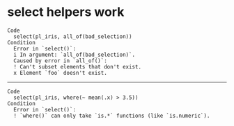# select helpers work

    Code
      select(pl_iris, all_of(bad_selection))
    Condition
      Error in `select()`:
      i In argument: `all_of(bad_selection)`.
      Caused by error in `all_of()`:
      ! Can't subset elements that don't exist.
      x Element `foo` doesn't exist.

---

    Code
      select(pl_iris, where(~ mean(.x) > 3.5))
    Condition
      Error in `select()`:
      ! `where()` can only take `is.*` functions (like `is.numeric`).


